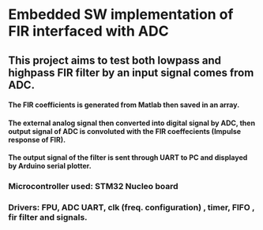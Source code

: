 # Embedded SW implementation of FIR interfaced with ADC
## This project aims to test both lowpass and highpass FIR filter by an input signal comes from ADC.
#### The FIR coefficients is generated from Matlab then saved in an array.
#### The external analog signal then converted into digital signal by ADC, then output signal of ADC is convoluted with the FIR coeffecients (Impulse response of FIR).
#### The output signal of the filter is sent through UART to PC and displayed by Arduino serial plotter.
### Microcontroller used: STM32 Nucleo board
### Drivers: FPU, ADC UART, clk (freq. configuration) , timer, FIFO , fir filter and signals.
